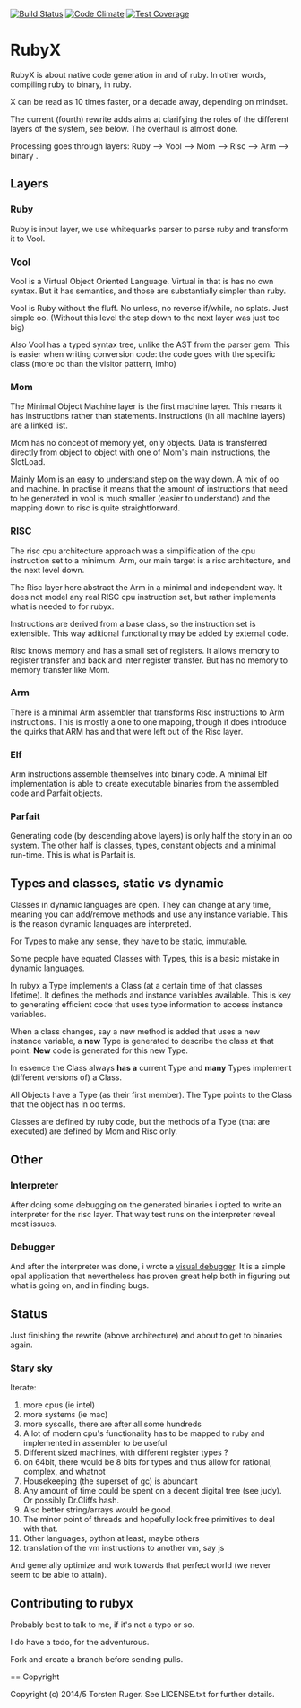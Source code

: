 [![Build Status](https://travis-ci.org/ruby-x/rubyx.svg?branch=master)](https://travis-ci.org/ruby-x/rubyx)
[![Code Climate](https://codeclimate.com/github/ruby-x/rubyx/badges/gpa.svg)](https://codeclimate.com/github/ruby-x/rubyx)
[![Test Coverage](https://codeclimate.com/github/ruby-x/rubyx/badges/coverage.svg)](https://codeclimate.com/github/ruby-x/rubyx)

# RubyX

RubyX is about native code generation in and of ruby.
In other words, compiling ruby to binary, in ruby.

X can be read as 10 times faster, or a decade away, depending on mindset.

The current (fourth) rewrite adds aims at clarifying the roles of the different layers
of the system, see below. The overhaul is almost done.

Processing goes through layers: Ruby --> Vool --> Mom --> Risc --> Arm --> binary .



## Layers

### Ruby

Ruby is input layer, we use whitequarks parser to parse ruby and transform it to
Vool.

### Vool

Vool is a Virtual Object Oriented Language. Virtual in that is has no own syntax. But
it has semantics, and those are substantially simpler than ruby.

Vool is Ruby without the fluff. No unless, no reverse if/while, no splats. Just simple
oo. (Without this level the step down to the next layer was just too big)

Also Vool has a typed syntax tree, unlike the AST from the parser gem. This is easier when
writing conversion code: the code goes with the specific class (more oo than the visitor
pattern, imho)

### Mom

The Minimal Object Machine layer is the first machine layer. This means it has instructions
rather than statements. Instructions (in all machine layers) are a linked list.

Mom has no concept of memory yet, only objects. Data is transferred directly from object
to object with one of Mom's main instructions, the SlotLoad.

Mainly Mom is an easy to understand step on the way down. A mix of oo and machine. In
practise it means that the amount of instructions that need to be generated in vool
is much smaller (easier to understand) and the mapping down to risc is quite straightforward.

### RISC

The risc cpu architecture approach was a simplification of the cpu instruction set to a
minimum. Arm, our main target is a risc architecture, and the next level down.

The Risc layer here abstract the Arm in a minimal and independent way. It does not model
any real RISC cpu instruction set, but rather implements what is needed to for rubyx.

Instructions are derived from a base class, so the instruction set is extensible. This
way aditional functionality may be added by external code.

Risc knows memory and has a small set of registers. It allows memory to register transfer
and back and inter register transfer. But has no memory to memory transfer like Mom.

### Arm

There is a minimal Arm assembler that transforms Risc instructions to Arm instructions.
This is mostly a one to one mapping, though it does introduce the quirks that ARM has
and that were left out of the Risc layer.

### Elf

Arm instructions assemble themselves into binary code. A minimal Elf implementation is
able to create executable binaries from the assembled code and Parfait objects.

### Parfait

Generating code (by descending above layers) is only half the story in an oo system.
The other half is classes, types, constant objects and a minimal run-time. This is
what is Parfait is.

## Types and classes, static vs dynamic

Classes in dynamic languages are open. They can change at any time, meaning you can add/remove
methods and use any instance variable. This is the reason dynamic languages are interpreted.

For Types to make any sense, they have to be static, immutable.

Some people have equated Classes with Types, this is a basic mistake in dynamic languages.

In rubyx a Type implements a Class (at a certain time of that classes lifetime). It
defines the methods and instance variables available. This is key to generating
efficient code that uses type information to access instance variables.

When a class changes, say a new method is added that uses a new instance variable, a
**new** Type is generated to describe the class at that point. **New** code is generated
for this new Type.

In essence the Class always **has a** current Type and **many** Types implement (different
versions of) a Class.

All Objects have a Type (as their first member). The Type points to the Class that the
object has in oo terms.

Classes are defined by ruby code, but the methods of a Type (that are executed) are defined
by Mom and Risc only.

## Other

### Interpreter

After doing some debugging on the generated binaries i opted to write an interpreter for the
risc layer. That way test runs on the interpreter reveal most issues.

### Debugger

And after the interpreter was done, i wrote a [visual debugger](https://github.com/ruby-x/rubyx-debugger).
It is a simple opal application that nevertheless has proven great help both in figuring out
what is going on, and in finding bugs.

## Status

Just finishing the rewrite (above architecture) and about to get to binaries again.

### Stary sky

Iterate:

1. more cpus (ie intel)
2. more systems (ie mac)
3. more syscalls, there are after all some hundreds
5. A lot of modern cpu's functionality has to be mapped to ruby and implemented in assembler to be useful
6. Different sized machines, with different register types ?
7.  on 64bit, there would be 8 bits for types and thus allow for rational, complex, and whatnot
8. Housekeeping (the superset of gc) is abundant
9. Any amount of time could be spent on a decent digital tree (see judy). Or possibly Dr.Cliffs hash.
10. Also better string/arrays would be good.
11. The minor point of threads and hopefully lock free primitives to deal with that.
12. Other languages, python at least, maybe others
13. translation of the vm instructions to another vm, say js

And generally optimize and work towards that perfect world (we never seem to be able to attain).



Contributing to rubyx
-----------------------

Probably best to talk to me, if it's not a typo or so.

I do have a todo, for the adventurous.

Fork and create a branch before sending pulls.

== Copyright

Copyright (c) 2014/5 Torsten Ruger.
See LICENSE.txt for further details.
